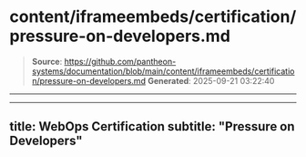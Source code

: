 # content/iframeembeds/certification/pressure-on-developers.md

> **Source**: https://github.com/pantheon-systems/documentation/blob/main/content/iframeembeds/certification/pressure-on-developers.md
> **Generated**: 2025-09-21 03:22:40

---

---
title: WebOps Certification
subtitle: "Pressure on Developers"
---

<Partial file="certification-guide/pressure-on-developers.md" />

